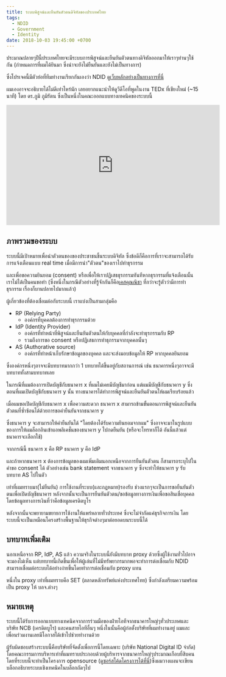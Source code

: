 ```yaml
---
title: ระบบพิสูจน์และยืนยันตัวตนดิจิทัลของประเทศไทย
tags:
  - NDID
  - Government
  - Identity
date: 2018-10-03 19:45:00 +0700
---
```


ประมาณปลายๆปีนี้ประเทศไทยจะมีระบบการพิสูจน์และยืนยันตัวตนทางดิจิทัลออกมาให้เราๆท่านๆใช้กัน
(กำหนดการที่ผมได้ยินมา ซึ่งน่าจะยังไม่ยืนยันและยังไม่เป็นทางการ)

ซึ่งโปรเจคนี้มีตัวย่อที่ทีมทำงานเรียกกันเองว่า NDID [ดูเว็บหลักอย่างเป็นทางการที่นี่][official]

ผมเองอาจจะอธิบายได้ไม่ดีเท่าไหร่นัก เลยอยากแนะนำให้ดูวีดีโอที่พูดในงาน TEDx ที่เชียงใหม่ (~15 นาที) โดย ดร.ภูมิ ภูมิรัตน
ซึ่งเป็นหนึ่งในคณะออกแบบทางเทคนิคของระบบนี้

<iframe width="560" height="315" src="https://www.youtube.com/embed/E8HHNRRlsoo" frameborder="0" allow="autoplay; encrypted-media" allowfullscreen></iframe>

ภาพรวมของระบบ
----

ระบบนี้มีเป้าหมายเพื่อนำตัวตนของของประชาชนขึ้นระบบดิจิทัล ซึ่งข้อดีก็คือการที่เราจะสามารถได้รับการแจ้งเตือนแบบ real time เมื่อมีการนำ"ตัวตน"ของเราไปทำธุรกรรม

และเพื่อขอความยินยอม (consent) หรือเพื่อให้เราปฏิเสธธุรกรรมทันทีหากธุรกรรมที่แจ้งเตือนนั้นเราไม่ได้เป็นคนขอทำ
(ซึ่งหนึ่งในกรณีตัวอย่างที่รู้จักกันก็คือ[เคสคุณณิชา][nicha] ที่กว่าจะรู้ตัวว่ามีการทำธุรกรรม เรื่องก็บานปลายไปมากแล้ว)

ผู้เกี่ยวข้องที่ต้องเชื่อมต่อกับระบบนี้ เราแบ่งเป็นสามกลุ่มคือ 

- RP (Relying Party)
  - องค์กรที่บุคคลต้องการทำธุรกรรมด้วย
- IdP (Identity Provider)
  - องค์กรที่ทำหน้าที่พิสูจน์และยืนยันตัวตนให้กับบุคคลที่กำลังจะทำธุรกรรมกับ RP
  - รวมถึงการขอ consent หรือปฏิเสธการทำธุกรรมจากบุคคลนั้นๆ
- AS (Authorative source)
  - องค์กรที่ทำหน้าเก็บรักษาข้อมูลของบุคคล และจะส่งมอบข้อมูลให้ RP หากบุคคลยินยอม

ซึ่งองค์กรหนึ่งๆอาจจะมีบทบาทมากกว่า 1 บทบาทได้ขึ้นอยู่กับสถานการณ์
เช่น ธนาคารหนึ่งๆอาจจะมีบทบาททั้งสามบทบาทเลย 

ในกรณีที่ผมต้องการเปิดบัญชีกับธนาคาร x ที่ผมไม่เคยมีบัญชีมาก่อน แต่ผมมีบัญชีกับธนาคาร y
ซึ่งตอนที่ผมเปิดบัญชีกับธนาคาร y นั้น ทางธนาคารได้ทำการพิสูจน์และยืนยันตัวตนให้ผมเรียบร้อยแล้ว

เมื่อผมขอเปิดบัญชีกับธนาคาร x เพื่อความสะดวก
ธนาคาร x สามารถข้ามขั้นตอนการพิสูจน์และยืนยันตัวตนที่ซ้ำซ้อนได้ด้วยการขอคำยืนยันจากธนาคาร y

ซึ่งธนาคาร y จะสามารถให้คำยืนยันได้ "โดยต้องได้รับความยินยอมจากผม"
ซึ่งอาจจะมาในรูปแบบของการให้ผมล็อกอินเข้าแอพลิเคชั่นของธนาคาร y ไปกดยืนยัน
(หรือจะโทรหาก็ได้ อันนี้แล้วแต่ธนาคารจะเลือกใช้)

จากกรณีนี้ ธนาคาร x คือ RP ธนาคาร y คือ IdP

และถ้าหากธนาคาร x ต้องการข้อมูลของผมเพิ่มเติมนอกเหนือจากการยืนยันตัวตน
ก็สามารถระบุไปในคำขอ consent ได้ ตัวอย่างเช่น bank statement จากธนาคาร y 
ซึ่งจะทำให้ธนาคาร y รับบทบาท AS ไปในตัว

เท่าที่ผมทราบมา(ไม่ยืนยัน) การใช้งานที่ระบบ(และกฎหมาย)รองรับ
ช่วงแรกๆจะเป็นการขอยืนยันตัวตนเพื่อเปิดบัญชีธนาคาร
หลังจากนั้นจะเป็นการยืนยันตัวตน/ขอข้อมูลทางการเงินเพื่อขอสินเชื่อบุคคล โดยข้อมูลทางการเงินที่ว่าคือข้อมูลเครดิตบูโร

หลังจากนั้นจะพยายามขยายการใช้งานให้แพร่หลายทั่วประเทศ ซึ่งจะไม่จำกัดแค่ธุรกิจการเงิน
โดยระบบนี้จะเป็นเหมือนโครงสร้างพื้นฐานให้ธุรกิจต่างๆมาต่อยอดบนระบบนี้ได้

บทบาทเพิ่มเติม
----

นอกเหนือจาก RP, IdP, AS แล้ว ความจริงในระบบนี้ยังมีบทบาท proxy ด้วยซึ่งผู้ใช้งานทั่วไปอาจจะมองไม่เห็น
แต่บทบาทนี้เกิดขึ้นเพื่อให้ผู้เล่นที่ไม่มีทรัพยากรมากพอจะทำการต่อเชื่อมกับ NDID
สามารถเชื่อมต่อระบบได้อย่างง่ายขึ้นโดยทำการต่อเชื่อมกับ proxy แทน

หนึ่งใน proxy เท่าที่ผมทราบคือ SET (ตลาดหลักทรัพย์แห่งประเทศไทย) ซึ่งกำลังเตรียมความพร้อมเป็น proxy ให้ บลจ.ต่างๆ

หมายเหตุ
----

ระบบนี้ได้รับการออกแบบทางเทคนิคจากการร่วมมือของฝ่ายไอทีจากธนาคารใหญ่ๆทั่วประเทศและบริษัท NCB (เครดิตบูโร) และคนสายไอทีอื่นๆ หนึ่งในนั้นคือผู้ก่อตั้งบริษัทที่ผมทำงานอยู่ ผมและเพื่อนร่วมงานเลยมีโอกาสได้เข้าไปช่วยทำงานด้วย

ผู้รับผิดชอบสร้างระบบนี้คือบริษัทที่จัดตั้งเพื่อการนี้โดยเฉพาะ (บริษัท National Digital ID จำกัด) โดยคณะกรรมการบริหารเท่าที่ผมทราบประกอบด้วยผู้บริหารจากธนาคารใหญ่ๆประมาณเกือบยี่สิบคน
โดยที่ระบบนี้จะทำเป็นโครงการ opensource ([ดูซอร์สโค้ดโครงการได้ที่นี่][repo])ซึ่งผมวางแผนจะเขียนบล็อกอธิบายระบบเชิงเทคนิคในบล็อกถัดๆไป

[official]: //www.digitalid.or.th/
[repo]: //github.com/ndidplatform
[nicha]: //www.posttoday.com/social/general/535367